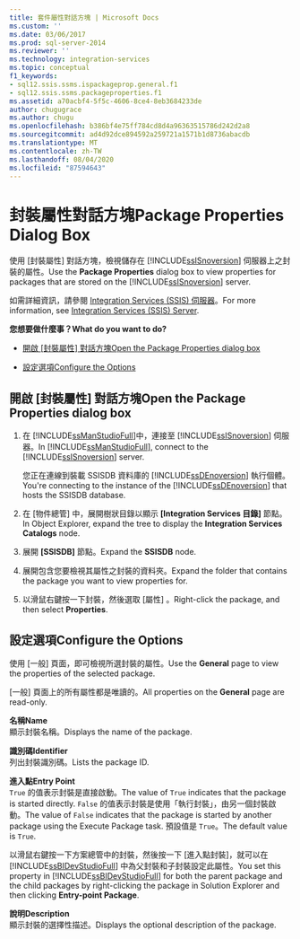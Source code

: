 ```yaml
---
title: 套件屬性對話方塊 | Microsoft Docs
ms.custom: ''
ms.date: 03/06/2017
ms.prod: sql-server-2014
ms.reviewer: ''
ms.technology: integration-services
ms.topic: conceptual
f1_keywords:
- sql12.ssis.ssms.ispackageprop.general.f1
- sql12.ssis.ssms.packageproperties.f1
ms.assetid: a70acbf4-5f5c-4606-8ce4-8eb3684233de
author: chugugrace
ms.author: chugu
ms.openlocfilehash: b386bf4e75ff784cd8d4a96363515786d242d2a8
ms.sourcegitcommit: ad4d92dce894592a259721a1571b1d8736abacdb
ms.translationtype: MT
ms.contentlocale: zh-TW
ms.lasthandoff: 08/04/2020
ms.locfileid: "87594643"
---
```

# <a name="package-properties-dialog-box"></a><span data-ttu-id="f10c1-102">封裝屬性對話方塊</span><span class="sxs-lookup"><span data-stu-id="f10c1-102">Package Properties Dialog Box</span></span>
  <span data-ttu-id="f10c1-103">使用 [封裝屬性]  對話方塊，檢視儲存在 [!INCLUDE[ssISnoversion](../../includes/ssisnoversion-md.md)] 伺服器上之封裝的屬性。</span><span class="sxs-lookup"><span data-stu-id="f10c1-103">Use the **Package Properties** dialog box to view properties for packages that are stored on the [!INCLUDE[ssISnoversion](../../includes/ssisnoversion-md.md)] server.</span></span>  
  
 <span data-ttu-id="f10c1-104">如需詳細資訊，請參閱 [Integration Services &#40;SSIS&#41; 伺服器](integration-services-ssis-server-and-catalog.md)。</span><span class="sxs-lookup"><span data-stu-id="f10c1-104">For more information, see [Integration Services &#40;SSIS&#41; Server](integration-services-ssis-server-and-catalog.md).</span></span>  
  
 <span data-ttu-id="f10c1-105">**您想要做什麼事？**</span><span class="sxs-lookup"><span data-stu-id="f10c1-105">**What do you want to do?**</span></span>  
  
-   <span data-ttu-id="f10c1-106">[開啟 [封裝屬性] 對話方塊](#open_dialog)</span><span class="sxs-lookup"><span data-stu-id="f10c1-106">[Open the Package Properties dialog box](#open_dialog)</span></span>  
  
-   [<span data-ttu-id="f10c1-107">設定選項</span><span class="sxs-lookup"><span data-stu-id="f10c1-107">Configure the Options</span></span>](#options)  
  
##  <a name="open-the-package-properties-dialog-box"></a><a name="open_dialog"></a> <span data-ttu-id="f10c1-108">開啟 [封裝屬性] 對話方塊</span><span class="sxs-lookup"><span data-stu-id="f10c1-108">Open the Package Properties dialog box</span></span>  
  
1.  <span data-ttu-id="f10c1-109">在 [!INCLUDE[ssManStudioFull](../../includes/ssmanstudiofull-md.md)]中，連接至 [!INCLUDE[ssISnoversion](../../includes/ssisnoversion-md.md)] 伺服器。</span><span class="sxs-lookup"><span data-stu-id="f10c1-109">In [!INCLUDE[ssManStudioFull](../../includes/ssmanstudiofull-md.md)], connect to the [!INCLUDE[ssISnoversion](../../includes/ssisnoversion-md.md)] server.</span></span>  
  
     <span data-ttu-id="f10c1-110">您正在連線到裝載 SSISDB 資料庫的 [!INCLUDE[ssDEnoversion](../../includes/ssdenoversion-md.md)] 執行個體。</span><span class="sxs-lookup"><span data-stu-id="f10c1-110">You're connecting to the instance of the [!INCLUDE[ssDEnoversion](../../includes/ssdenoversion-md.md)] that hosts the SSISDB database.</span></span>  
  
2.  <span data-ttu-id="f10c1-111">在 [物件總管] 中，展開樹狀目錄以顯示 **[Integration Services 目錄]** 節點。</span><span class="sxs-lookup"><span data-stu-id="f10c1-111">In Object Explorer, expand the tree to display the **Integration Services Catalogs** node.</span></span>  
  
3.  <span data-ttu-id="f10c1-112">展開 **[SSISDB]** 節點。</span><span class="sxs-lookup"><span data-stu-id="f10c1-112">Expand the **SSISDB** node.</span></span>  
  
4.  <span data-ttu-id="f10c1-113">展開包含您要檢視其屬性之封裝的資料夾。</span><span class="sxs-lookup"><span data-stu-id="f10c1-113">Expand the folder that contains the package you want to view properties for.</span></span>  
  
5.  <span data-ttu-id="f10c1-114">以滑鼠右鍵按一下封裝，然後選取 [屬性]  。</span><span class="sxs-lookup"><span data-stu-id="f10c1-114">Right-click the package, and then select **Properties**.</span></span>  
  
##  <a name="configure-the-options"></a><a name="options"></a> <span data-ttu-id="f10c1-115">設定選項</span><span class="sxs-lookup"><span data-stu-id="f10c1-115">Configure the Options</span></span>  
 <span data-ttu-id="f10c1-116">使用 [一般]  頁面，即可檢視所選封裝的屬性。</span><span class="sxs-lookup"><span data-stu-id="f10c1-116">Use the **General** page to view the properties of the selected package.</span></span>  
  
 <span data-ttu-id="f10c1-117">[一般]  頁面上的所有屬性都是唯讀的。</span><span class="sxs-lookup"><span data-stu-id="f10c1-117">All properties on the **General** page are read-only.</span></span>  
  
 <span data-ttu-id="f10c1-118">**名稱**</span><span class="sxs-lookup"><span data-stu-id="f10c1-118">**Name**</span></span>  
 <span data-ttu-id="f10c1-119">顯示封裝名稱。</span><span class="sxs-lookup"><span data-stu-id="f10c1-119">Displays the name of the package.</span></span>  
  
 <span data-ttu-id="f10c1-120">**識別碼**</span><span class="sxs-lookup"><span data-stu-id="f10c1-120">**Identifier**</span></span>  
 <span data-ttu-id="f10c1-121">列出封裝識別碼。</span><span class="sxs-lookup"><span data-stu-id="f10c1-121">Lists the package ID.</span></span>  
  
 <span data-ttu-id="f10c1-122">**進入點**</span><span class="sxs-lookup"><span data-stu-id="f10c1-122">**Entry Point**</span></span>  
 <span data-ttu-id="f10c1-123">`True` 的值表示封裝是直接啟動。</span><span class="sxs-lookup"><span data-stu-id="f10c1-123">The value of `True` indicates that the package is started directly.</span></span> <span data-ttu-id="f10c1-124">`False` 的值表示封裝是使用「執行封裝」，由另一個封裝啟動。</span><span class="sxs-lookup"><span data-stu-id="f10c1-124">The value of `False` indicates that the package is started by another package using the Execute Package task.</span></span> <span data-ttu-id="f10c1-125">預設值是 `True`。</span><span class="sxs-lookup"><span data-stu-id="f10c1-125">The default value is `True`.</span></span>  
  
 <span data-ttu-id="f10c1-126">以滑鼠右鍵按一下方案總管中的封裝，然後按一下 [進入點封裝]，就可以在 [!INCLUDE[ssBIDevStudioFull](../../includes/ssbidevstudiofull-md.md)] 中為父封裝和子封裝設定此屬性。</span><span class="sxs-lookup"><span data-stu-id="f10c1-126">You set this property in [!INCLUDE[ssBIDevStudioFull](../../includes/ssbidevstudiofull-md.md)] for both the parent package and the child packages by right-clicking the package in Solution Explorer and then clicking **Entry-point Package**.</span></span>  
  
 <span data-ttu-id="f10c1-127">**說明**</span><span class="sxs-lookup"><span data-stu-id="f10c1-127">**Description**</span></span>  
 <span data-ttu-id="f10c1-128">顯示封裝的選擇性描述。</span><span class="sxs-lookup"><span data-stu-id="f10c1-128">Displays the optional description of the package.</span></span>  
  
  
